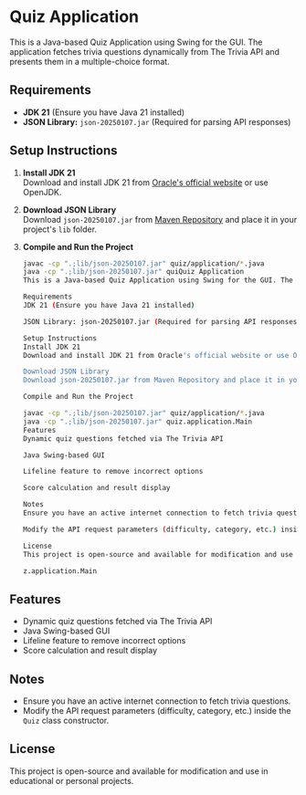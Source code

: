 # Quiz Application

This is a Java-based Quiz Application using Swing for the GUI. The application fetches trivia questions dynamically from The Trivia API and presents them in a multiple-choice format.

## Requirements

- **JDK 21** (Ensure you have Java 21 installed)
- **JSON Library:** `json-20250107.jar` (Required for parsing API responses)

## Setup Instructions

1. **Install JDK 21**\
   Download and install JDK 21 from [Oracle's official website](https://www.oracle.com/java/technologies/javase/jdk21-archive-downloads.html) or use OpenJDK.

2. **Download JSON Library**\
   Download `json-20250107.jar` from [Maven Repository](https://repo1.maven.org/maven2/org/json/json/20250107/) and place it in your project's `lib` folder.

3. **Compile and Run the Project**

   ```sh
   javac -cp ".;lib/json-20250107.jar" quiz/application/*.java
   java -cp ".;lib/json-20250107.jar" quiQuiz Application
   This is a Java-based Quiz Application using Swing for the GUI. The application fetches trivia questions dynamically from The Trivia API and presents them in a multiple-choice format.

   Requirements
   JDK 21 (Ensure you have Java 21 installed)

   JSON Library: json-20250107.jar (Required for parsing API responses)

   Setup Instructions
   Install JDK 21
   Download and install JDK 21 from Oracle's official website or use OpenJDK.

   Download JSON Library
   Download json-20250107.jar from Maven Repository and place it in your project's lib folder.

   Compile and Run the Project

   javac -cp ".;lib/json-20250107.jar" quiz/application/*.java
   java -cp ".;lib/json-20250107.jar" quiz.application.Main
   Features
   Dynamic quiz questions fetched via The Trivia API

   Java Swing-based GUI

   Lifeline feature to remove incorrect options

   Score calculation and result display

   Notes
   Ensure you have an active internet connection to fetch trivia questions.

   Modify the API request parameters (difficulty, category, etc.) inside the Quiz class constructor.

   License
   This project is open-source and available for modification and use in educational or personal projects.

   z.application.Main
   ```

## Features

- Dynamic quiz questions fetched via The Trivia API
- Java Swing-based GUI
- Lifeline feature to remove incorrect options
- Score calculation and result display

## Notes

- Ensure you have an active internet connection to fetch trivia questions.
- Modify the API request parameters (difficulty, category, etc.) inside the `Quiz` class constructor.

## License

This project is open-source and available for modification and use in educational or personal projects.


